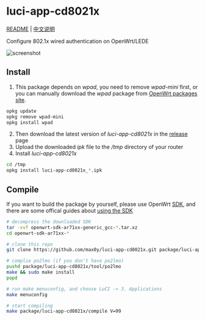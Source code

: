 # luci-app-cd8021x

[README](README.md) | [中文说明](README_zh.md)

Configure 802.1x wired authentication on OpenWrt/LEDE<br/>

![screenshot](https://raw.githubusercontent.com/max0y/luci-app-cd8021x/master/screenshot_en.png)<br/>
## Install<br/>
1. This package depends on *wpad*, you need to remove *wpad-mini* first, or you can manually download the *wpad* package from [OpenWrt packages site](https://downloads.openwrt.org/releases/17.01.4/packages/).
```bash
opkg update
opkg remove wpad-mini
opkg install wpad
```
2. Then download the latest version of *luci-app-cd8021x* in the [release][release_url] page
3. Upload the downloaded *ipk* file to the */tmp* directory of your router
4. Install *luci-app-cd8021x*
```bash
cd /tmp
opkg install luci-app-cd8021x_*.ipk
```
## Compile<br/>
If you want to build the package by yourself, please use OpenWrt [SDK][openwrt_sdk_url], and there are some offical guides about [using the SDK][openwrt_sdk_usage_url]
```bash
# decompress the downloaded SDK
tar -xvf openwrt-sdk-ar71xx-generic_gcc-*.tar.xz
cd openwrt-sdk-ar71xx-*

# clone this repo
git clone https://github.com/max0y/luci-app-cd8021x.git package/luci-app-cd8021x

# complie po2lmo (if you don't have po2lmo)
pushd package/luci-app-cd8021x/tool/po2lmo
make && sudo make install
popd

# run make menuconfig, and choose LuCI -> 3. Applications
make menuconfig

# start compiling
make package/luci-app-cd8021x/compile V=99
```

[release_url]: https://github.com/max0y/luci-app-cd8021x/releases
[openwrt_sdk_url]: https://downloads.lede-project.org/snapshots/targets/ar71xx/generic
[openwrt_sdk_usage_url]: https://openwrt.org/docs/guide-developer/using_the_sdk
